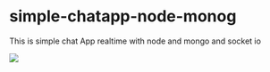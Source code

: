 # simple-chatapp-node-monog
This is simple chat App realtime with node and mongo and socket io

![](https://image.ibb.co/i8nRjy/chat_nodejs.gif)
